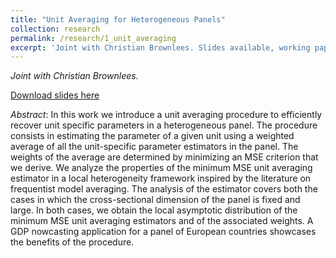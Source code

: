 ```yaml
---
title: "Unit Averaging for Heterogeneous Panels"
collection: research
permalink: /research/1_unit_averaging
excerpt: 'Joint with Christian Brownlees. Slides available, working paper version coming soon.'
---
```


*Joint with Christian Brownlees.*



[Download slides here](/files/1_unitAveragingSlides.pdf)

*Abstract*: In this work we introduce a unit averaging procedure to efficiently recover unit
specific parameters in a heterogeneous panel. The procedure consists in estimating
the parameter of a given unit using a weighted average of all the unit-specific
parameter estimators in the panel. The weights of the average are determined by
minimizing an MSE criterion that we derive. We analyze the properties of the
minimum MSE unit averaging estimator in a local heterogeneity framework inspired
by the literature on frequentist model averaging. The analysis of the estimator covers
both the cases in which the cross-sectional dimension of the panel is fixed and large.
In both cases, we obtain the local asymptotic distribution of the minimum MSE unit
averaging estimators and of the associated weights. A GDP nowcasting application
for a panel of European countries showcases the benefits of the procedure.
